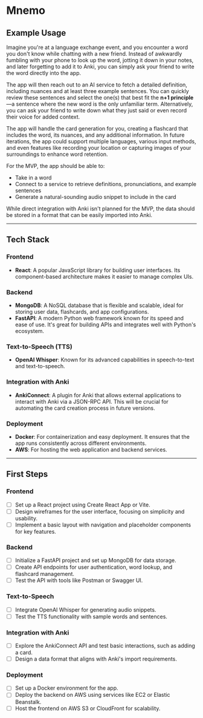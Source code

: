 # Mnemo

## Example Usage

Imagine you're at a language exchange event, and you encounter a word you don't know while chatting with a new friend. Instead of awkwardly fumbling with your phone to look up the word, jotting it down in your notes, and later forgetting to add it to Anki, you can simply ask your friend to write the word directly into the app.

The app will then reach out to an AI service to fetch a detailed definition, including nuances and at least three example sentences. You can quickly review these sentences and select the one(s) that best fit the **n+1 principle**—a sentence where the new word is the only unfamiliar term. Alternatively, you can ask your friend to write down what they just said or even record their voice for added context.

The app will handle the card generation for you, creating a flashcard that includes the word, its nuances, and any additional information. In future iterations, the app could support multiple languages, various input methods, and even features like recording your location or capturing images of your surroundings to enhance word retention.

For the MVP, the app should be able to:
- Take in a word
- Connect to a service to retrieve definitions, pronunciations, and example sentences
- Generate a natural-sounding audio snippet to include in the card

While direct integration with Anki isn't planned for the MVP, the data should be stored in a format that can be easily imported into Anki.

---

## Tech Stack

### Frontend

- **React**: A popular JavaScript library for building user interfaces. Its component-based architecture makes it easier to manage complex UIs.

### Backend

- **MongoDB**: A NoSQL database that is flexible and scalable, ideal for storing user data, flashcards, and app configurations.
- **FastAPI**: A modern Python web framework known for its speed and ease of use. It's great for building APIs and integrates well with Python's ecosystem.

### Text-to-Speech (TTS)

- **OpenAI Whisper**: Known for its advanced capabilities in speech-to-text and text-to-speech.

### Integration with Anki

- **AnkiConnect**: A plugin for Anki that allows external applications to interact with Anki via a JSON-RPC API. This will be crucial for automating the card creation process in future versions.

### Deployment

- **Docker**: For containerization and easy deployment. It ensures that the app runs consistently across different environments.
- **AWS**: For hosting the web application and backend services.

---

## First Steps

### Frontend

- [ ] Set up a React project using Create React App or Vite.
- [ ] Design wireframes for the user interface, focusing on simplicity and usability.
- [ ] Implement a basic layout with navigation and placeholder components for key features.

### Backend

- [ ] Initialize a FastAPI project and set up MongoDB for data storage.
- [ ] Create API endpoints for user authentication, word lookup, and flashcard management.
- [ ] Test the API with tools like Postman or Swagger UI.

### Text-to-Speech

- [ ] Integrate OpenAI Whisper for generating audio snippets.
- [ ] Test the TTS functionality with sample words and sentences.

### Integration with Anki

- [ ] Explore the AnkiConnect API and test basic interactions, such as adding a card.
- [ ] Design a data format that aligns with Anki's import requirements.

### Deployment

- [ ] Set up a Docker environment for the app.
- [ ] Deploy the backend on AWS using services like EC2 or Elastic Beanstalk.
- [ ] Host the frontend on AWS S3 or CloudFront for scalability.
